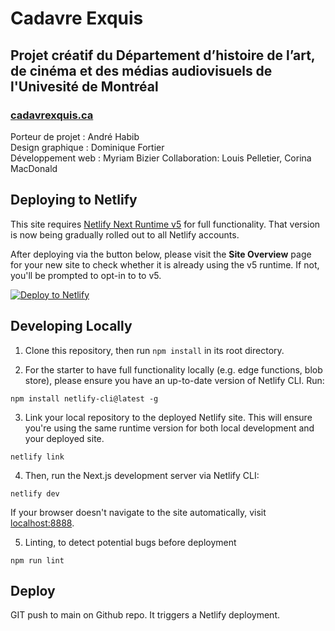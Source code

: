 # Cadavre Exquis
## Projet créatif du Département d’histoire de l’art, de cinéma et des médias audiovisuels de l'Univesité de Montréal
### [cadavrexquis.ca](https://cadavrexquis.ca/)

Porteur de projet : André Habib  
Design graphique : Dominique Fortier  
Développement web : Myriam Bizier
Collaboration: Louis Pelletier, Corina MacDonald

## Deploying to Netlify

This site requires [Netlify Next Runtime v5](https://docs.netlify.com/frameworks/next-js/overview/) for full functionality. That version is now being gradually rolled out to all Netlify accounts. 

After deploying via the button below, please visit the **Site Overview** page for your new site to check whether it is already using the v5 runtime. If not, you'll be prompted to opt-in to to v5.

[![Deploy to Netlify](https://www.netlify.com/img/deploy/button.svg)](https://app.netlify.com/start/deploy?repository=https://github.com/netlify-templates/next-platform-starter)

## Developing Locally

1. Clone this repository, then run `npm install` in its root directory.

2. For the starter to have full functionality locally (e.g. edge functions, blob store), please ensure you have an up-to-date version of Netlify CLI. Run:

```
npm install netlify-cli@latest -g
```

3. Link your local repository to the deployed Netlify site. This will ensure you're using the same runtime version for both local development and your deployed site.

```
netlify link
```

4. Then, run the Next.js development server via Netlify CLI:

```
netlify dev
```

If your browser doesn't navigate to the site automatically, visit [localhost:8888](http://localhost:8888).

5. Linting, to detect potential bugs before deployment
```
npm run lint
```

## Deploy
GIT push to main on Github repo. It triggers a Netlify deployment.



